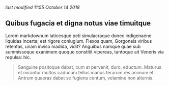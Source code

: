 <i class='last-modified'>last modified 11:55 October 14 2018</i>
## Quibus fugacia et digna notus viae timuitque

Lorem markdownum laticesque peti simulacraque donec indigenaene liquidas
incerta; est rigore coniugium. Flexos quam, Gorgoneis viribus retentas, unam
inviso madida, vidit? Anguibus namque quae sub summissoque exanimem quoque
constitit vipereas, tantoque ait Veneris via repulsa: hic.

> Sanguine positoque dabat, cum at pervenit, duro, eductum. Maturus et mirantur
> multos caducum tellus manus ferarum res animum et. Antrum quaeras dabat se
> fugiens centum, velamine non alternis.